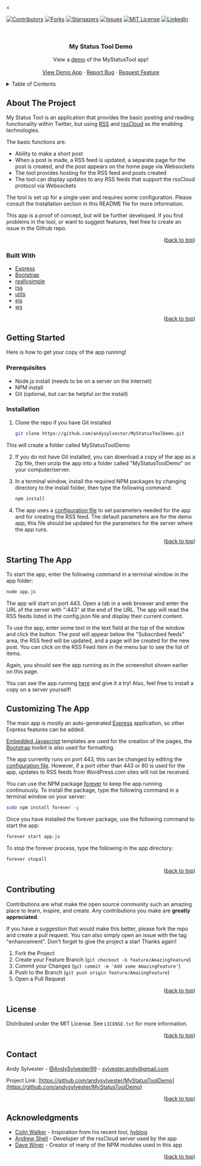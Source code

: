 <<div id="top"></div>
<!--
*** Thanks for checking out the Best-README-Template. If you have a suggestion
*** that would make this better, please fork the repo and create a pull request
*** or simply open an issue with the tag "enhancement".
*** Don't forget to give the project a star!
*** Thanks again! Now go create something AMAZING! :D
-->



<!-- PROJECT SHIELDS -->
<!--
*** I'm using markdown "reference style" links for readability.
*** Reference links are enclosed in brackets [ ] instead of parentheses ( ).
*** See the bottom of this document for the declaration of the reference variables
*** for contributors-url, forks-url, etc. This is an optional, concise syntax you may use.
*** https://www.markdownguide.org/basic-syntax/#reference-style-links
-->
[![Contributors][contributors-shield]][contributors-url]
[![Forks][forks-shield]][forks-url]
[![Stargazers][stars-shield]][stars-url]
[![Issues][issues-shield]][issues-url]
[![MIT License][license-shield]][license-url]
[![LinkedIn][linkedin-shield]][linkedin-url]



<!-- PROJECT LOGO -->
<br>
<div align="center">

<h3 align="center">My Status Tool Demo</h3>

  <p align="center">
    View a <a href="http://fedwiki.andysylvester.com:443">demo</a> of the MyStatusTool app!
    <br />
    <br />
    <a href="http://fedwiki.andysylvester.com:443">View Demo App</a>
    ·
    <a href="https://github.com/andysylvester/MyStatusToolDemo/issues">Report Bug</a>
    ·
    <a href="https://github.com/andysylvester/MyStatusToolDemo/issues">Request Feature</a>
  </p>
</div>



<!-- TABLE OF CONTENTS -->
<details>
  <summary>Table of Contents</summary>
  <ol>
    <li>
      <a href="#about-the-project">About The Project</a>
      <ul>
        <li><a href="#built-with">Built With</a></li>
      </ul>
    </li>
    <li>
      <a href="#getting-started">Getting Started</a>
      <ul>
        <li><a href="#prerequisites">Prerequisites</a></li>
        <li><a href="#installation">Installation</a></li>
      </ul>
    </li>
    <li><a href="#usage">Usage</a></li>
    <li><a href="#customizing">Customizing The App</a></li>
    <li><a href="#contributing">Contributing</a></li>
    <li><a href="#license">License</a></li>
    <li><a href="#contact">Contact</a></li>
    <li><a href="#acknowledgments">Acknowledgments</a></li>
  </ol>
</details>



<!-- ABOUT THE PROJECT -->
## About The Project

My Status Tool is an application that provides the basic posting and reading functionality within Twitter, but using [RSS](http://cyber.law.harvard.edu/rss/rss.html") and [rssCloud](http://home.rsscloud.co/) as the enabling technologies.

The basic functions are:
* Ability to make a short post
* When a post is made, a RSS feed is updated, a separate page for the post is created, and the post appears on the home page via Websockets
* The tool provides hosting for the RSS feed and posts created
* The tool can display updates to any RSS feeds that support the rssCloud protocol via Websockets

The tool is set up for a single user and requires some configuration. Please consult the Installation section in this README file for more information.

This app is a proof of concept, but will be further developed. If you find problems in the tool, or want to suggest features, feel free to create an issue in the Github repo.


<p align="right">(<a href="#top">back to top</a>)</p>



### Built With

* [Express](https://expressjs.com/)
* [Bootstrap](https://getbootstrap.com)
* [reallysimple](https://github.com/scripting/reallysimple)
* [rss](https://github.com/scripting/rss)
* [utils](https://github.com/scripting/utils)
* [ejs](https://ejs.co/)
* [ws](https://www.npmjs.com/package/ws)


<p align="right">(<a href="#top">back to top</a>)</p>



<!-- GETTING STARTED -->
## Getting Started

Here is how to get your copy of the app running!

### Prerequisites

* Node.js install (needs to be on a server on the Internet)
* NPM install
* Git (optional, but can be helpful on the install)

### Installation

1. Clone the repo if you have Git installed
   ```sh
   git clone https://github.com/andysylvester/MyStatusToolDemo.git
   ```
This will create a folder called MyStatusToolDemo

2. If you do not have Git installed, you can download a copy of the app as a Zip file, then unzip the app into a folder called "MyStatusToolDemo" on your computer/server.

3. In a terminal window, install the required NPM packages by changing directory to the install folder, then type the following command:
   ```sh
   npm install
   ```
4. The app uses a [configuration file](https://github.com/andysylvester/MyStatusToolDemo/blob/main/config.json) to set parameters needed for the app and for creating the RSS feed. The default parameters are for the demo app, this file should be updated for the parameters for the server where the app runs.

<p align="right">(<a href="#top">back to top</a>)</p>



<!-- USAGE EXAMPLES -->
## Starting The App

To start the app, enter the following command in a terminal window in the app folder:

   ```sh
   node app.js
   ```

The app will start on port 443. Open a tab in a web browser and enter the URL of the server with ":443" at the end of the URL. The app will read the RSS feeds listed in the config.json file and display their current content. 

To use the app, enter some text in the text field at the top of the window and click the button. The post will appear below the "Subscribed feeds" area, the RSS feed will be updated, and a page will be created for the new post. You can click on the RSS Feed item in the menu bar to see the list of items.

Again, you should see the app running as in the screenshot shown earlier on this page.

You can see the app running <a href="http://fedwiki.andysylvester.com:443/">here</a> and give it a try! Also, feel free to install a copy on a server yourself!

## Customizing The App

The main app is mostly an auto-generated [Express](https://expressjs.com/) application, so other Express features can be added.

[Embedded Javascript](https://ejs.co/) templates are used for the creation of the pages, the [Bootstrap](https://getbootstrap.com/) toolkit is also used for formatting.

The app currently runs on port 443, this can be changed by editing the [configuration file](https://github.com/andysylvester/MyStatusToolDemo/blob/main/config.json). However, if a port other than 443 or 80 is used for the app, updates to RSS feeds from WordPress.com sites will not be received. 

You can use the NPM package [forever](https://www.npmjs.com/package/forever) to keep the app running continuously. To install the package, type the following command in a terminal window on your server:

   ```sh
   sudo npm install forever -g
   ```
Once you have installed the forever package, use the following command to start the app:

   ```sh
   forever start app.js
   ```

To stop the forever process, type the following in the app directory:

   ```sh
   forever stopall
   ```


<p align="right">(<a href="#top">back to top</a>)</p>



<!-- CONTRIBUTING -->
## Contributing

Contributions are what make the open source community such an amazing place to learn, inspire, and create. Any contributions you make are **greatly appreciated**.

If you have a suggestion that would make this better, please fork the repo and create a pull request. You can also simply open an issue with the tag "enhancement".
Don't forget to give the project a star! Thanks again!

1. Fork the Project
2. Create your Feature Branch (`git checkout -b feature/AmazingFeature`)
3. Commit your Changes (`git commit -m 'Add some AmazingFeature'`)
4. Push to the Branch (`git push origin feature/AmazingFeature`)
5. Open a Pull Request

<p align="right">(<a href="#top">back to top</a>)</p>



<!-- LICENSE -->
## License

Distributed under the MIT License. See `LICENSE.txt` for more information.

<p align="right">(<a href="#top">back to top</a>)</p>



<!-- CONTACT -->
## Contact

Andy Sylvester - [@AndySylvester99](https://twitter.com/AndySylvester99) - sylvester.andy@gmail.com

Project Link: [https://github.com/andysylvester/MyStatusToolDemo](https://github.com/andysylvester/MyStatusToolDemo)

<p align="right">(<a href="#top">back to top</a>)</p>



<!-- ACKNOWLEDGMENTS -->
## Acknowledgments

* [Colin Walker](https://colinwalker.blog/) - Inspiration from his recent tool, [hyblog](https://github.com/colin-walker/hyblog)
* [Andrew Shell](https://blog.andrewshell.org/) - Developer of the rssCloud server used by the app
* [Dave Winer](http://scripting.com/) - Creator of many of the NPM modules used in this app

<p align="right">(<a href="#top">back to top</a>)</p>



<!-- MARKDOWN LINKS & IMAGES -->
<!-- https://www.markdownguide.org/basic-syntax/#reference-style-links -->
[contributors-shield]: https://img.shields.io/github/contributors/andysylvester/MyStatusToolDemo.svg?style=for-the-badge
[contributors-url]: https://github.com/andysylvester/MyStatusToolDemo/graphs/contributors
[forks-shield]: https://img.shields.io/github/forks/andysylvester/MyStatusToolDemo.svg?style=for-the-badge
[forks-url]: https://github.com/andysylvester/MyStatusToolDemo/network/members
[stars-shield]: https://img.shields.io/github/stars/andysylvester/MyStatusToolDemo.svg?style=for-the-badge
[stars-url]: https://github.com/andysylvester/MyStatusToolDemo/stargazers
[issues-shield]: https://img.shields.io/github/issues/andysylvester/MyStatusToolDemo.svg?style=for-the-badge
[issues-url]: https://github.com/andysylvester/MyStatusToolDemo/issues
[license-shield]: https://img.shields.io/github/license/andysylvester/MyStatusToolDemo.svg?style=for-the-badge
[license-url]: https://github.com/andysylvester/MyStatusToolDemo/blob/master/LICENSE.txt
[linkedin-shield]: https://img.shields.io/badge/-LinkedIn-black.svg?style=for-the-badge&logo=linkedin&colorB=555
[linkedin-url]: https://linkedin.com/in/andrew-sylvester-b426a251
[product-screenshot]: images/screenshot.png
